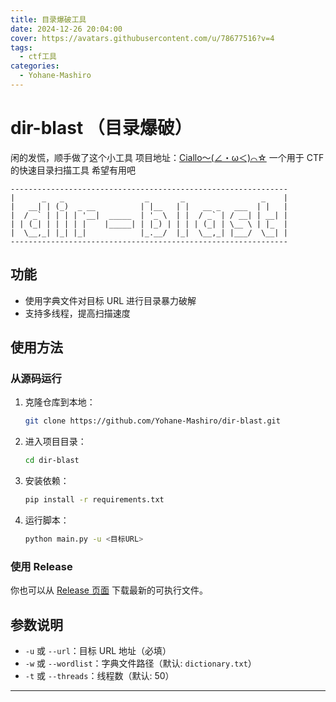 ```yaml
---
title: 目录爆破工具
date: 2024-12-26 20:04:00
cover: https://avatars.githubusercontent.com/u/78677516?v=4
tags:
  - ctf工具
categories:
  - Yohane-Mashiro
---
```


# dir-blast （目录爆破）

闲的发慌，顺手做了这个小工具
项目地址：[Ciallo～(∠・ω＜)⌒☆](https://github.com/Yohane-Mashiro/dir-blast)
一个用于 CTF 的快速目录扫描工具
希望有用吧
```
--------------------------------------------------------------
|      _   _                  _       _                 _    |
|   __| | (_)  _ __          | |__   | |   __ _   ___  | |   |
|  / _` | | | | '__|  _____  | '_ \  | |  / _` | / __| | __| |
| | (_| | | | | |    |_____| | |_) | | | | (_| | \__ \ | |_  |
|  \__,_| |_| |_|            |_.__/  |_|  \__,_| |___/  \__| |
--------------------------------------------------------------
```

## 功能

- 使用字典文件对目标 URL 进行目录暴力破解
- 支持多线程，提高扫描速度

## 使用方法

### 从源码运行

1. 克隆仓库到本地：
    ```sh
    git clone https://github.com/Yohane-Mashiro/dir-blast.git
    ```
2. 进入项目目录：
    ```sh
    cd dir-blast
    ```
3. 安装依赖：
    ```sh
    pip install -r requirements.txt
    ```
4. 运行脚本：
    ```sh
    python main.py -u <目标URL>
    ```

### 使用 Release

你也可以从 [Release 页面](https://github.com/Yohane-Mashiro/dir-blast/releases) 下载最新的可执行文件。

## 参数说明

- `-u` 或 `--url`：目标 URL 地址（必填）
- `-w` 或 `--wordlist`：字典文件路径（默认: `dictionary.txt`）
- `-t` 或 `--threads`：线程数（默认: 50）

-----